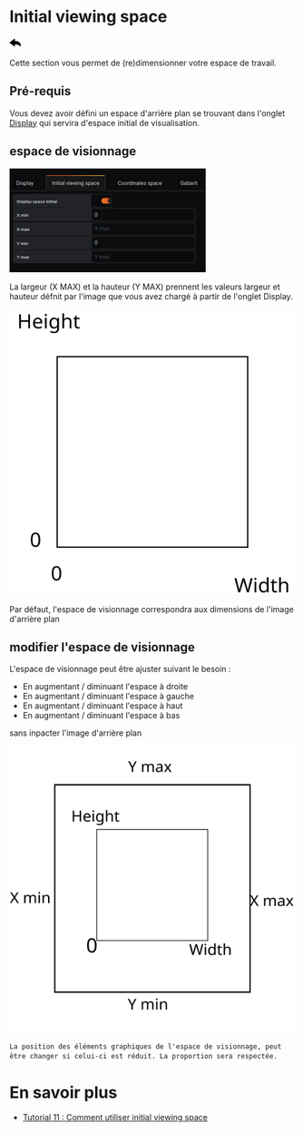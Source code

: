# Initial viewing space

[![](../../screenshots/other/Go-back.png)](README.md)

Cette section vous permet de (re)dimensionner votre espace de travail.

## Pré-requis

Vous devez avoir défini un espace d'arrière plan se trouvant dans l'onglet [Display](display.md) qui servira d'espace initial de visualisation.

## espace de visionnage

![display](../../screenshots/editor/initial/initial-space.jpg)

La largeur (X MAX) et la hauteur (Y MAX) prennent les valeurs largeur et hauteur défnit par l'image que vous avez chargé à partir de l'onglet Display.

![init-space-compete](../../screenshots/editor/initial/initial-space-complete.svg)

Par défaut, l'espace de visionnage correspondra aux dimensions de l'image d'arrière plan

## modifier l'espace de visionnage

L'espace de visionnage peut être ajuster suivant le besoin :

- En augmentant / diminuant l'espace à droite
- En augmentant / diminuant l'espace à gauche
- En augmentant / diminuant l'espace à haut
- En augmentant / diminuant l'espace à bas

sans inpacter l'image d'arrière plan

![init-space-compete](../../screenshots/editor/initial/example.svg)

`La position des éléments graphiques de l'espace de visionnage, peut être changer si celui-ci est réduit. La proportion sera respectée.`

# En savoir plus

- [Tutorial 11 : Comment utiliser initial viewing space](tutorial11.md)
